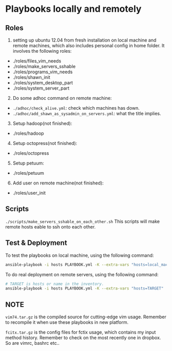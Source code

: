 # Playbooks locally and remotely

## Roles

1. setting up ubuntu 12.04 from fresh installation on local machine and remote
   machines, which also includes personal config in home folder. It involves the
   following roles:
  * ./roles/files_vim_needs
  * ./roles/make_servers_sshable
  * ./roles/programs_vim_needs
  * ./roles/shawn_init
  * ./roles/system_desktop_part
  * ./roles/system_server_part
2. Do some adhoc command on remote machine:
  * `./adhoc/check_alive.yml`: check which machines has down.
  * `./adhoc/add_shawn_as_sysadmin_on_servers.yml`: what the title implies.
3. Setup hadoop(not finished):
  * ./roles/hadoop
4. Setup octopress(not finished):
  * ./roles/octopress
5. Setup petuum:
  * ./roles/petuum
6. Add user on remote machine(not finished):
  * ./roles/user_init

## Scripts
`./scripts/make_servers_sshable_on_each_other.sh`  This scripts will make remote
hosts eable to ssh onto each other.

## Test & Deployment

To test the playbooks on local machine, using the following command:

```bash
ansible-playbook -i hosts PLAYBOOK.yml -K --extra-vars "hosts=local_machine"
```

To do real deployment on remote servers, using the following command:

```bash
# TARGET is hosts or name in the inventory.
ansible-playbook -i hosts PLAYBOOK.yml -K --extra-vars "hosts=TARGET"
```

## NOTE
`vim74.tar.gz` is the compiled source for cutting-edge vim usage. Remember to
recompile it when use these playbooks in new platform.

`fcitx.tar.gz` is the config files for fctix usage, which contains my input
method history. Remember to check on the most recently one in dropbox. So are
vimrc, bashrc etc..

